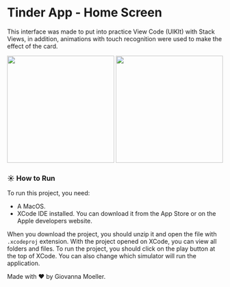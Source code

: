 # Tinder App - Home Screen

This interface was made to put into practice View Code (UIKIt) with Stack Views, in addition, animations with touch recognition were used to make the effect of the card.

<img src="https://i.imgur.com/j6qQR53.png" width="250">

<img src="https://user-images.githubusercontent.com/47362960/150654459-156bcdce-6b9b-425b-b136-d4adc82bc167.gif" width="250">

### ☀️ How to Run

To run this project, you need:

- A MacOS.
- XCode IDE installed. You can download it from the App Store or on the Apple developers website.

When you download the project, you should unzip it and open the file with `.xcodeproj` extension. With the project opened on XCode, you can view all folders and files. To run the project, you should click on the play button at the top of XCode. You can also change which simulator will run the application. 

Made with ❤️ by Giovanna Moeller.
